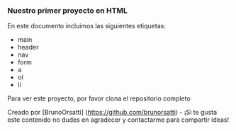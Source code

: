 ### Nuestro primer proyecto en HTML

En este documento incluimos las siguientes etiquetas:

- main
- header
- nav
- form
- a
- ol
- li

Para ver este proyecto, por favor clona el repositorio completo

Creado por [BrunoOrsatti] (https://github.com/brunorsatti) - ¡Si te gusta este contenido no dudes en agradecer y contactarme para compartir ideas!
